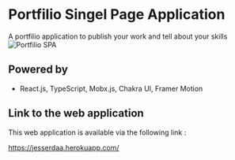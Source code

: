 # Portfilio Singel Page Application
A portfilio application to publish your work and tell about your skills
![Portfilio SPA](https://user-images.githubusercontent.com/47597441/160524715-fff43d2c-f7a3-4cc6-8eeb-9a84dc00ecfd.png)

## Powered by
- React.js, TypeScript, Mobx.js, Chakra UI, Framer Motion

## Link to the web application
This web application is available via the following link :

https://jesserdaa.herokuapp.com/
